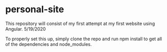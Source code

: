 # personal-site
This repository will consist of my first attempt at my first website using Angular. 5/19/2020

To properly set this up, simply clone the repo and run npm install to get all of the dependencies and node_modules. 
